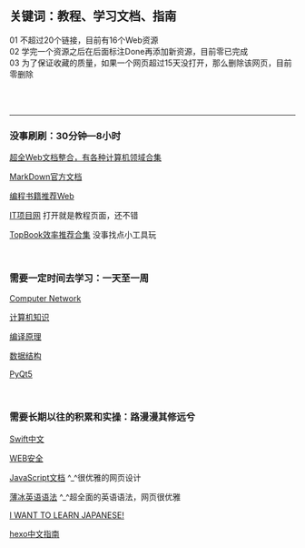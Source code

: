 ## 关键词：教程、学习文档、指南

01 不超过20个链接，目前有16个Web资源  
02 学完一个资源之后在后面标注Done再添加新资源，目前零已完成  
03 为了保证收藏的质量，如果一个网页超过15天没打开，那么删除该网页，目前零删除  

<br>

<br>

********

### 没事刷刷：30分钟—8小时

[超全Web文档整合，有各种计算机领域合集](http://liuxuegang.site/book/Book/technical/#java)  

[MarkDown官方文档](https://markdown.com.cn/basic-syntax/line-breaks.html)

[编程书籍推荐Web](https://javaguide.cn/books/cs-basics.html#操作系统)  

[IT项目网](https://www.itprojects.cn)  打开就是教程页面，还不错

[TopBook效率推荐合集](https://mp.weixin.qq.com/s/wnA7NFz3gxb5vtX_m6wykA)  没事找点小工具玩

<br>

### 需要一定时间去学习：一天至一周

[Computer Network](https://lfool.gitbook.io/computer-network/di-yi-zhang-wang-luo-ji-chu-zhi-shi)  

[计算机知识](https://lfool.gitbook.io/compiling-principle/)  

[编译原理](https://lfool.gitbook.io/compiling-principle/)  

[数据结构](https://lfool.gitbook.io/compiling-principle/)  

[PyQt5](https://doc.itprojects.cn/0001.zhishi/python.0008.pyqt5rumen/index.html#/README)  

[]()  

[]()  

<br>

### 需要长期以往的积累和实操：路漫漫其修远兮

[Swift中文](https://swiftgg.gitbook.io/swift/swift-jiao-cheng/01_the_basics)  

[WEB安全](https://websec.readthedocs.io/zh/latest/index.html)

[JavaScript文档](https://zh.javascript.info)  ^_^很优雅的网页设计

[薄冰英语语法](https://oldwestenglish.github.io/grammar/#/)  ^_^超全面的英语语法，网页很优雅

[I WANT TO LEARN JAPANESE!](https://www.tofugu.com/learn-japanese/)  

[hexo中文指南](https://hexo.fluid-dev.com/docs/guide/#关于指南)
[]()



